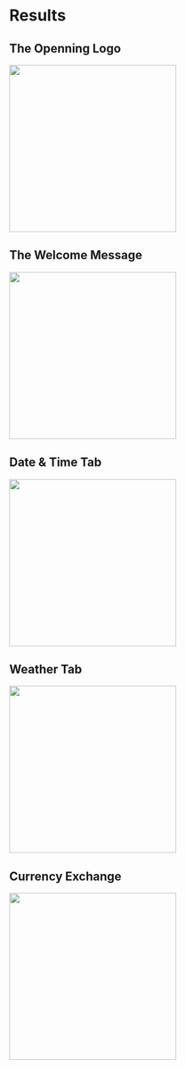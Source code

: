 # Results

## The Openning Logo

<img src = "https://github.com/Myutaze/SmartTOLEDGlassesWithWordTranslation/assets/123553691/97fec0b0-b814-4211-a0e5-7c8068bc2d41" width = "300">

## The Welcome Message

<img src = "https://github.com/Myutaze/SmartTOLEDGlassesWithWordTranslation/assets/123553691/03f6bcff-b1f4-419c-9c57-2eeb102f60ee" width = "300">

## Date & Time Tab 

<img src = "https://github.com/Myutaze/SmartTOLEDGlassesWithWordTranslation/assets/123553691/31a0a8b0-3fb7-4827-95c0-41011897ec57" width = "300">

## Weather Tab

<img src = "https://github.com/Myutaze/SmartTOLEDGlassesWithWordTranslation/assets/123553691/7c3cabcc-a1d4-432c-aa18-f63e04752c28" width ="300">

## Currency Exchange

<img src = "https://github.com/Myutaze/SmartTOLEDGlassesWithWordTranslation/assets/123553691/c056329b-3232-4387-a3ac-d295ca11a8b1" width = "300">
